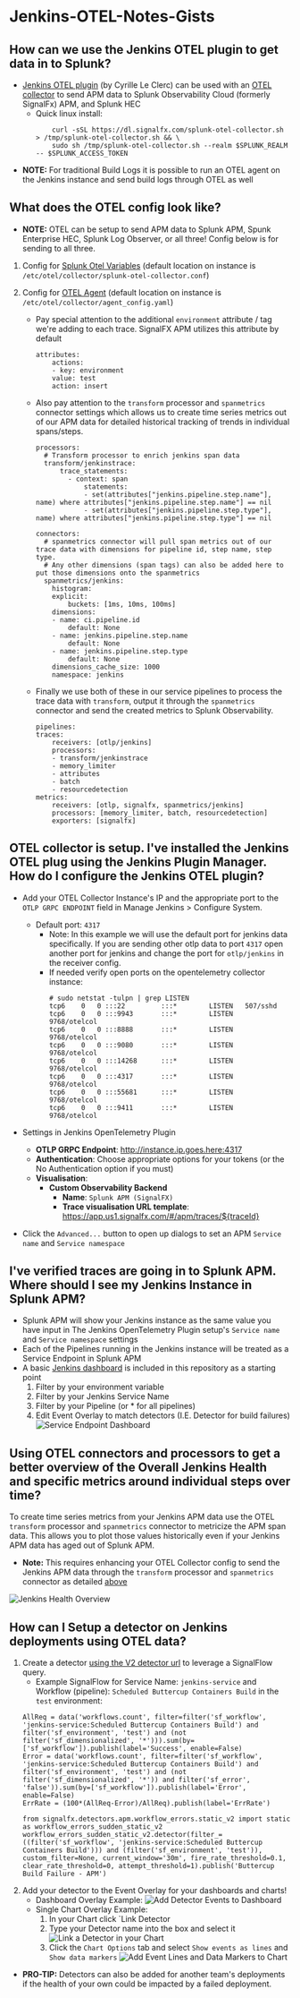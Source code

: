 # Jenkins-OTEL-Notes-Gists

## How can we use the Jenkins OTEL plugin to get data in to Splunk?

- [Jenkins OTEL plugin](https://plugins.jenkins.io/opentelemetry/#getting-started) (by Cyrille Le Clerc) can be used with an [OTEL collector](https://github.com/signalfx/splunk-otel-collector) to send APM data to Splunk Observability Cloud (formerly SignalFx) APM, and Splunk HEC
    - Quick linux install: 
        ```
            curl -sSL https://dl.signalfx.com/splunk-otel-collector.sh > /tmp/splunk-otel-collector.sh && \
            sudo sh /tmp/splunk-otel-collector.sh --realm $SPLUNK_REALM -- $SPLUNK_ACCESS_TOKEN
        ```
- **NOTE:** For traditional Build Logs it is possible to run an OTEL agent on the Jenkins instance and send build logs through OTEL as well

## What does the OTEL config look like? 

- **NOTE:** OTEL can be setup to send APM data to Splunk APM, Spunk Enterprise HEC, Splunk Log Observer, or all three! Config below is for sending to all three.

1. Config for [Splunk Otel Variables](./splunk-otel-collector.conf) (default location on instance is `/etc/otel/collector/splunk-otel-collector.conf`)

2. Config for [OTEL Agent](./agent_config.yaml) (default location on instance is `/etc/otel/collector/agent_config.yaml`)
    - Pay special attention to the additional `environment` attribute / tag we're adding to each trace. SignalFX APM utilizes this attribute by default
        ```
        attributes:
            actions:
            - key: environment
            value: test
            action: insert
        ```
    - Also pay attention to the `transform` processor and `spanmetrics` connector settings which allows us to create time series metrics out of our APM data for detailed historical tracking of trends in individual spans/steps.
        ```
        processors:
          # Transform processor to enrich jenkins span data
          transform/jenkinstrace:
              trace_statements:
                - context: span
                    statements:
                    - set(attributes["jenkins.pipeline.step.name"], name) where attributes["jenkins.pipeline.step.name"] == nil  
                    - set(attributes["jenkins.pipeline.step.type"], name) where attributes["jenkins.pipeline.step.type"] == nil
        ```
        ```
        connectors:
          # spanmetrics connector will pull span metrics out of our trace data with dimensions for pipeline id, step name, step type.
          # Any other dimensions (span tags) can also be added here to put those dimensions onto the spanmetrics
          spanmetrics/jenkins:
            histogram:
            explicit:
                buckets: [1ms, 10ms, 100ms]
            dimensions:
            - name: ci.pipeline.id
                default: None
            - name: jenkins.pipeline.step.name
                default: None
            - name: jenkins.pipeline.step.type
                default: None
            dimensions_cache_size: 1000
            namespace: jenkins 
        ```
    - Finally we use both of these in our service pipelines to process the trace data with `transform`, output it through the `spanmetrics` connector and send the created metrics to Splunk Observability. 
        ```
        pipelines:
        traces:
            receivers: [otlp/jenkins]
            processors:
            - transform/jenkinstrace
            - memory_limiter
            - attributes  
            - batch
            - resourcedetection
        metrics:
            receivers: [otlp, signalfx, spanmetrics/jenkins]
            processors: [memory_limiter, batch, resourcedetection]
            exporters: [signalfx]        
        ```
## OTEL collector is setup. I've installed the Jenkins OTEL plug using the Jenkins Plugin Manager. How do I configure the Jenkins OTEL plugin?
- Add your OTEL Collector Instance's IP and the appropriate port to the `OTLP GRPC ENDPOINT` field in Manage Jenkins > Configure System.  
    - Default port: `4317`
        - Note: In this example we will use the default port for jenkins data specifically. If you are sending other otlp data to port `4317` open another port for jenkins and change the port for `otlp/jenkins` in the receiver config.
        - If needed verify open ports on the opentelemetry collector instance:
            ```
            # sudo netstat -tulpn | grep LISTEN        
            tcp6    0   0 :::22         :::*        LISTEN   507/sshd            
            tcp6    0   0 :::9943       :::*        LISTEN   9768/otelcol        
            tcp6    0   0 :::8888       :::*        LISTEN   9768/otelcol        
            tcp6    0   0 :::9080       :::*        LISTEN   9768/otelcol        
            tcp6    0   0 :::14268      :::*        LISTEN   9768/otelcol        
            tcp6    0   0 :::4317       :::*        LISTEN   9768/otelcol      
            tcp6    0   0 :::55681      :::*        LISTEN   9768/otelcol        
            tcp6    0   0 :::9411       :::*        LISTEN   9768/otelcol  
             ```

- Settings in Jenkins OpenTelemetry Plugin  
    - **OTLP GRPC Endpoint**: http://instance.ip.goes.here:4317
    - **Authentication**: Choose appropriate options for your tokens (or the No Authentication option if you must)
    - **Visualisation**:
        - **Custom Observability Backend**
            - **Name**: `Splunk APM (SignalFX)`
            - **Trace visualisation URL template**: https://app.us1.signalfx.com/#/apm/traces/${traceId}
    
- Click the `Advanced...` button to open up dialogs to set an APM `Service name` and `Service namespace`

## I've verified traces are going in to Splunk APM. Where should I see my Jenkins Instance in Splunk APM?
- Splunk APM will show your Jenkins instance as the same value you have input in The Jenkins OpenTelemetry Plugin setup's `Service name` and `Service namespace` settings
- Each of the Pipelines running in the Jenkins instance will be treated as a Service Endpoint in Splunk APM
- A basic [Jenkins dashboard](./dashboards/Jenkins-Service-Endpoint-OTEL-APM.json) is included in this repository as a starting point
    1. Filter by your environment variable
    2. Filter by your Jenkins Service Name
    3. Filter by your Pipeline (or * for all pipelines)
    4. Edit Event Overlay to match detectors (I.E. Detector for build failures)
![Service Endpoint Dashboard](./images/Jenkins-Service-Endpoint-OTEL-APM.png)

## Using OTEL connectors and processors to get a better overview of the Overall Jenkins Health and specific metrics around individual steps over time?
To create time series metrics from your Jenkins APM data use the OTEL `transform` processor and `spanmetrics` connector to metricize the APM span data. This allows you to plot those values historically even if your Jenkins APM data has aged out of Splunk APM.
- **Note:** This requires enhancing your OTEL Collector config to send the Jenkins APM data through the `transform` processor and `spanmetrics` connector as detailed [above](#what-does-the-otel-config-look-like)

![Jenkins Health Overview](images/Jenkins-Overview-OTEL-LogObserver.png)

## How can I Setup a detector on Jenkins deployments using OTEL data? 
1. Create a detector [using the V2 detector url](https://app.us1.signalfx.com/#/detector/v2/new) to leverage a SignalFlow query.
    - Example SignalFlow for Service Name: `jenkins-service` and Workflow (pipeline): `Scheduled Buttercup Containers Build` in the `test` environment:
    ```
    AllReq = data('workflows.count', filter=filter('sf_workflow', 'jenkins-service:Scheduled Buttercup Containers Build') and filter('sf_environment', 'test') and (not filter('sf_dimensionalized', '*'))).sum(by=['sf_workflow']).publish(label='Success', enable=False)
    Error = data('workflows.count', filter=filter('sf_workflow', 'jenkins-service:Scheduled Buttercup Containers Build') and filter('sf_environment', 'test') and (not filter('sf_dimensionalized', '*')) and filter('sf_error', 'false')).sum(by=['sf_workflow']).publish(label='Error', enable=False)
    ErrRate = (100*(AllReq-Error)/AllReq).publish(label='ErrRate')

    from signalfx.detectors.apm.workflow_errors.static_v2 import static as workflow_errors_sudden_static_v2
    workflow_errors_sudden_static_v2.detector(filter_=((filter('sf_workflow', 'jenkins-service:Scheduled Buttercup Containers Build'))) and (filter('sf_environment', 'test')), custom_filter=None, current_window='30m', fire_rate_threshold=0.1, clear_rate_threshold=0, attempt_threshold=1).publish('Buttercup Build Failure - APM')
    ```
2. Add your detector to the Event Overlay for your dashboards and charts!
    - Dashboard Overlay Example:
    ![Add Detector Events to Dashboard](./images/Dashboard-Detector-Events.png)
    - Single Chart Overlay Example:
        1. In your Chart click `Link Detector
        2. Type your Detector name into the box and select it
        ![Link a Detector in your Chart](./images/Link-Detector.png)
        3. Click the `Chart Options` tab and select `Show events as lines` and `Show data markers` 
        ![Add Event Lines and Data Markers to Chart](./images/Chart-Options-Markers.png)
- **PRO-TIP:** Detectors can also be added for another team's deployments if the health of your own could be impacted by a failed deployment.
